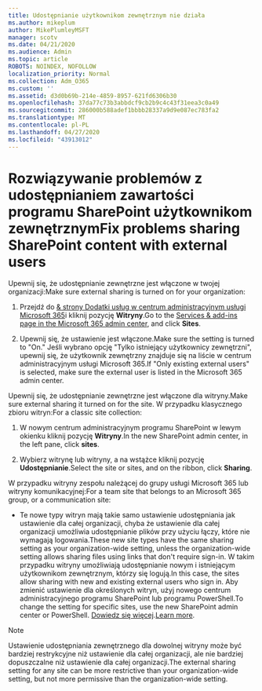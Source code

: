 ```yaml
---
title: Udostępnianie użytkownikom zewnętrznym nie działa
ms.author: mikeplum
author: MikePlumleyMSFT
manager: scotv
ms.date: 04/21/2020
ms.audience: Admin
ms.topic: article
ROBOTS: NOINDEX, NOFOLLOW
localization_priority: Normal
ms.collection: Adm_O365
ms.custom: ''
ms.assetid: d3d0b69b-214e-4859-8957-621fd6306b30
ms.openlocfilehash: 37da77c73b3abbdcf9cb2b9c4c43f31eea3c0a49
ms.sourcegitcommit: 286000b588adef1bbbb28337a9d9e087ec783fa2
ms.translationtype: MT
ms.contentlocale: pl-PL
ms.lasthandoff: 04/27/2020
ms.locfileid: "43913012"
---
```

# <a name="fix-problems-sharing-sharepoint-content-with-external-users"></a><span data-ttu-id="10f69-102">Rozwiązywanie problemów z udostępnianiem zawartości programu SharePoint użytkownikom zewnętrznym</span><span class="sxs-lookup"><span data-stu-id="10f69-102">Fix problems sharing SharePoint content with external users</span></span>

<span data-ttu-id="10f69-103">Upewnij się, że udostępnianie zewnętrzne jest włączone w twojej organizacji:</span><span class="sxs-lookup"><span data-stu-id="10f69-103">Make sure external sharing is turned on for your organization:</span></span>
  
1. <span data-ttu-id="10f69-104">Przejdź do [ &amp; strony Dodatki usług w centrum administracyjnym usługi Microsoft 365](https://portal.office.com/adminportal/home#/Settings/ServicesAndAddIns)i kliknij pozycję **Witryny**.</span><span class="sxs-lookup"><span data-stu-id="10f69-104">Go to the [Services &amp; add-ins page in the Microsoft 365 admin center](https://portal.office.com/adminportal/home#/Settings/ServicesAndAddIns), and click **Sites**.</span></span>
    
2. <span data-ttu-id="10f69-105">Upewnij się, że ustawienie jest włączone.</span><span class="sxs-lookup"><span data-stu-id="10f69-105">Make sure the setting is turned to "On."</span></span> <span data-ttu-id="10f69-106">Jeśli wybrano opcję "Tylko istniejący użytkownicy zewnętrzni", upewnij się, że użytkownik zewnętrzny znajduje się na liście w centrum administracyjnym usługi Microsoft 365.</span><span class="sxs-lookup"><span data-stu-id="10f69-106">If "Only existing external users" is selected, make sure the external user is listed in the Microsoft 365 admin center.</span></span>
    
<span data-ttu-id="10f69-107">Upewnij się, że udostępnianie zewnętrzne jest włączone dla witryny.</span><span class="sxs-lookup"><span data-stu-id="10f69-107">Make sure external sharing it turned on for the site.</span></span> <span data-ttu-id="10f69-108">W przypadku klasycznego zbioru witryn:</span><span class="sxs-lookup"><span data-stu-id="10f69-108">For a classic site collection:</span></span>
  
1. <span data-ttu-id="10f69-109">W nowym centrum administracyjnym programu SharePoint w lewym okienku kliknij pozycję **Witryny**.</span><span class="sxs-lookup"><span data-stu-id="10f69-109">In the new SharePoint admin center, in the left pane, click **sites**.</span></span>
    
2. <span data-ttu-id="10f69-110">Wybierz witrynę lub witryny, a na wstążce kliknij pozycję **Udostępnianie**.</span><span class="sxs-lookup"><span data-stu-id="10f69-110">Select the site or sites, and on the ribbon, click **Sharing**.</span></span>
    
<span data-ttu-id="10f69-111">W przypadku witryny zespołu należącej do grupy usługi Microsoft 365 lub witryny komunikacyjnej:</span><span class="sxs-lookup"><span data-stu-id="10f69-111">For a team site that belongs to an Microsoft 365 group, or a communication site:</span></span>
  
- <span data-ttu-id="10f69-112">Te nowe typy witryn mają takie samo ustawienie udostępniania jak ustawienie dla całej organizacji, chyba że ustawienie dla całej organizacji umożliwia udostępnianie plików przy użyciu łączy, które nie wymagają logowania.</span><span class="sxs-lookup"><span data-stu-id="10f69-112">These new site types have the same sharing setting as your organization-wide setting, unless the organization-wide setting allows sharing files using links that don't require sign-in.</span></span> <span data-ttu-id="10f69-113">W takim przypadku witryny umożliwiają udostępnianie nowym i istniejącym użytkownikom zewnętrznym, którzy się logują.</span><span class="sxs-lookup"><span data-stu-id="10f69-113">In this case, the sites allow sharing with new and existing external users who sign in.</span></span> <span data-ttu-id="10f69-114">Aby zmienić ustawienie dla określonych witryn, użyj nowego centrum administracyjnego programu SharePoint lub programu PowerShell.</span><span class="sxs-lookup"><span data-stu-id="10f69-114">To change the setting for specific sites, use the new SharePoint admin center or PowerShell.</span></span> <span data-ttu-id="10f69-115">[Dowiedz się więcej](https://go.microsoft.com/fwlink/?linkid=871863).</span><span class="sxs-lookup"><span data-stu-id="10f69-115">[Learn more](https://go.microsoft.com/fwlink/?linkid=871863).</span></span>
    
> [!NOTE]
> <span data-ttu-id="10f69-116">Ustawienie udostępniania zewnętrznego dla dowolnej witryny może być bardziej restrykcyjne niż ustawienie dla całej organizacji, ale nie bardziej dopuszczalne niż ustawienie dla całej organizacji.</span><span class="sxs-lookup"><span data-stu-id="10f69-116">The external sharing setting for any site can be more restrictive than your organization-wide setting, but not more permissive than the organization-wide setting.</span></span> 
  

